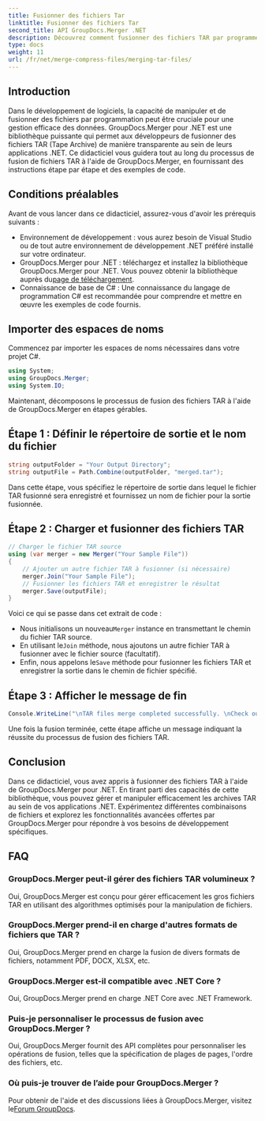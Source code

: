 ```yaml
---
title: Fusionner des fichiers Tar
linktitle: Fusionner des fichiers Tar
second_title: API GroupDocs.Merger .NET
description: Découvrez comment fusionner des fichiers TAR par programme à l'aide de GroupDocs.Merger pour .NET. Suivez notre guide étape par étape pour gérer efficacement les archives TAR.
type: docs
weight: 11
url: /fr/net/merge-compress-files/merging-tar-files/
---
```

## Introduction
Dans le développement de logiciels, la capacité de manipuler et de fusionner des fichiers par programmation peut être cruciale pour une gestion efficace des données. GroupDocs.Merger pour .NET est une bibliothèque puissante qui permet aux développeurs de fusionner des fichiers TAR (Tape Archive) de manière transparente au sein de leurs applications .NET. Ce didacticiel vous guidera tout au long du processus de fusion de fichiers TAR à l'aide de GroupDocs.Merger, en fournissant des instructions étape par étape et des exemples de code.
## Conditions préalables
Avant de vous lancer dans ce didacticiel, assurez-vous d'avoir les prérequis suivants :
- Environnement de développement : vous aurez besoin de Visual Studio ou de tout autre environnement de développement .NET préféré installé sur votre ordinateur.
-  GroupDocs.Merger pour .NET : téléchargez et installez la bibliothèque GroupDocs.Merger pour .NET. Vous pouvez obtenir la bibliothèque auprès du[page de téléchargement](https://releases.groupdocs.com/merger/net/).
- Connaissance de base de C# : Une connaissance du langage de programmation C# est recommandée pour comprendre et mettre en œuvre les exemples de code fournis.

## Importer des espaces de noms
Commencez par importer les espaces de noms nécessaires dans votre projet C#.

```csharp
using System; 
using GroupDocs.Merger;
using System.IO;
```

Maintenant, décomposons le processus de fusion des fichiers TAR à l'aide de GroupDocs.Merger en étapes gérables.
## Étape 1 : Définir le répertoire de sortie et le nom du fichier
```csharp
string outputFolder = "Your Output Directory";
string outputFile = Path.Combine(outputFolder, "merged.tar");
```
Dans cette étape, vous spécifiez le répertoire de sortie dans lequel le fichier TAR fusionné sera enregistré et fournissez un nom de fichier pour la sortie fusionnée.
## Étape 2 : Charger et fusionner des fichiers TAR
```csharp
// Charger le fichier TAR source
using (var merger = new Merger("Your Sample File"))
{
    // Ajouter un autre fichier TAR à fusionner (si nécessaire)
    merger.Join("Your Sample File");
    // Fusionner les fichiers TAR et enregistrer le résultat
    merger.Save(outputFile);
}
```
Voici ce qui se passe dans cet extrait de code :
-  Nous initialisons un nouveau`Merger` instance en transmettant le chemin du fichier TAR source.
-  En utilisant le`Join` méthode, nous ajoutons un autre fichier TAR à fusionner avec le fichier source (facultatif).
-  Enfin, nous appelons le`Save` méthode pour fusionner les fichiers TAR et enregistrer la sortie dans le chemin de fichier spécifié.
## Étape 3 : Afficher le message de fin
```csharp
Console.WriteLine("\nTAR files merge completed successfully. \nCheck output in {0}", outputFolder);
```
Une fois la fusion terminée, cette étape affiche un message indiquant la réussite du processus de fusion des fichiers TAR.

## Conclusion
Dans ce didacticiel, vous avez appris à fusionner des fichiers TAR à l'aide de GroupDocs.Merger pour .NET. En tirant parti des capacités de cette bibliothèque, vous pouvez gérer et manipuler efficacement les archives TAR au sein de vos applications .NET. Expérimentez différentes combinaisons de fichiers et explorez les fonctionnalités avancées offertes par GroupDocs.Merger pour répondre à vos besoins de développement spécifiques.

## FAQ
### GroupDocs.Merger peut-il gérer des fichiers TAR volumineux ?
Oui, GroupDocs.Merger est conçu pour gérer efficacement les gros fichiers TAR en utilisant des algorithmes optimisés pour la manipulation de fichiers.
### GroupDocs.Merger prend-il en charge d'autres formats de fichiers que TAR ?
Oui, GroupDocs.Merger prend en charge la fusion de divers formats de fichiers, notamment PDF, DOCX, XLSX, etc.
### GroupDocs.Merger est-il compatible avec .NET Core ?
Oui, GroupDocs.Merger prend en charge .NET Core avec .NET Framework.
### Puis-je personnaliser le processus de fusion avec GroupDocs.Merger ?
Oui, GroupDocs.Merger fournit des API complètes pour personnaliser les opérations de fusion, telles que la spécification de plages de pages, l'ordre des fichiers, etc.
### Où puis-je trouver de l’aide pour GroupDocs.Merger ?
 Pour obtenir de l'aide et des discussions liées à GroupDocs.Merger, visitez le[Forum GroupDocs](https://forum.groupdocs.com/c/merger/32).